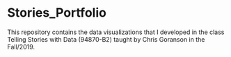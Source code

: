 # Stories_Portfolio
This repository contains the data visualizations that I developed in the class Telling Stories with Data (94870-B2) taught by Chris Goranson in the Fall/2019.
